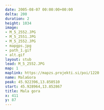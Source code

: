```yaml
---
date: 2005-08-07 00:00:00+00:00
delta: 200
duration: 2
height: 1034
image:
- M_5_2552.JPG
- M_5_2551.JPG
- M_5_2552.JPG
- mapgps.jpg
- path_1.gif
- alt.gif
layout: stub
lead: M_5_2552.JPG
map: 1
maplink: https://mapzs.projekti.si/poi/1220
name: MalaGora
peak: 45.922396,13.850510
start: 45.928964,13.852867
title: Mala gora
x: 411
y: 87
---
```

